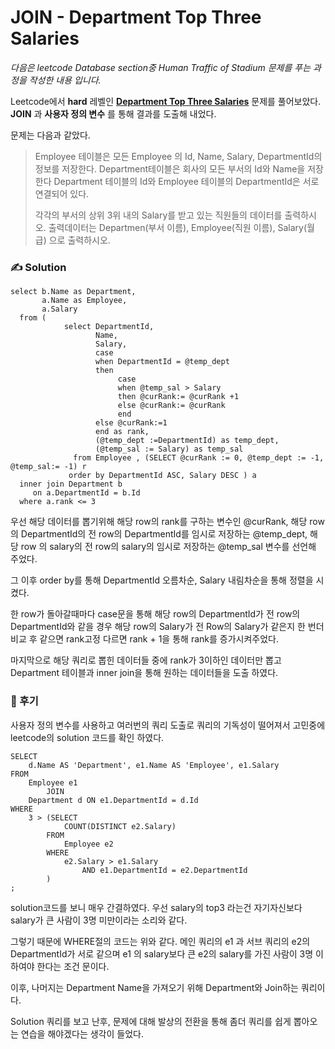 # JOIN - Department Top Three Salaries

*다음은 leetcode Database section중 Human Traffic of Stadium 문제를 푸는 과정을 작성한 내용 입니다.*

Leetcode에서 **hard** 레벨인 **[Department Top Three Salaries](https://leetcode.com/problems/department-top-three-salaries/)** 문제를 풀어보았다. **JOIN** 과 **사용자 정의 변수** 를 통해 결과를 도출해 내었다.

문제는 다음과 같았다.

> Employee 테이블은 모든 Employee 의 Id, Name, Salary, DepartmentId의 정보를 저장한다. Department테이블은 회사의 모든 부서의 Id와 Name을 저장한다 Department 테이블의 Id와 Employee 테이블의 DepartmentId은 서로 연결되어 있다.
>
> 각각의 부서의 상위 3위 내의 Salary를 받고 있는 직원들의 데이터를 출력하시오. 출력데이터는 Departmen(부서 이름), Employee(직원 이름), Salary(월급) 으로 출력하시오.

### ✍️ Solution

```mysql
select b.Name as Department,
       a.Name as Employee,
       a.Salary
  from (
            select DepartmentId, 
                   Name, 
                   Salary,
                   case 
                   when DepartmentId = @temp_dept
                   then 
                        case 
                        when @temp_sal > Salary
                        then @curRank:= @curRank +1
                        else @curRank:= @curRank
                        end
                   else @curRank:=1
                   end as rank,
                   (@temp_dept :=DepartmentId) as temp_dept,
                   (@temp_sal := Salary) as temp_sal
              from Employee , (SELECT @curRank := 0, @temp_dept := -1, @temp_sal:= -1) r
             order by DepartmentId ASC, Salary DESC ) a
  inner join Department b
     on a.DepartmentId = b.Id
  where a.rank <= 3
```

우선 해당 데이터를 뽑기위해 해당 row의 rank를 구하는 변수인 @curRank, 해당 row 의 DepartmentId의 전 row의  DepartmentId를 임시로 저장하는 @temp_dept, 해당 row 의 salary의 전 row의  salary의 임시로 저장하는 @temp_sal 변수를 선언해 주었다.

그 이후 order by를 통해  DepartmentId 오름차순, Salary 내림차순을 통해 정렬을 시켰다. 

한 row가 돌아갈때마다 case문을 통해 해당 row의 DepartmentId가 전 row의 DepartmentId와 같을 경우 해당 row의 Salary가 전 Row의 Salary가 같은지 한 번더 비교 후 같으면 rank고정 다르면 rank + 1을 통해 rank를 증가시켜주었다.

마지막으로 해당 쿼리로 뽑힌 데이터들 중에 rank가 3이하인 데이터만 뽑고 Department 테이블과 inner join을 통해 원하는 데이터들을 도출 하였다.

### 🧐 후기

사용자 정의 변수를 사용하고 여러번의 쿼리 도출로 쿼리의 기독성이 떨어져서 고민중에 leetcode의 solution 코드를 확인 하였다.

```mysq
SELECT
    d.Name AS 'Department', e1.Name AS 'Employee', e1.Salary
FROM
    Employee e1
        JOIN
    Department d ON e1.DepartmentId = d.Id
WHERE
    3 > (SELECT
            COUNT(DISTINCT e2.Salary)
        FROM
            Employee e2
        WHERE
            e2.Salary > e1.Salary
                AND e1.DepartmentId = e2.DepartmentId
        )
;
```

solution코드를 보니 매우 간결하였다. 우선 salary의 top3 라는건 자기자신보다 salary가 큰 사람이 3명 미만이라는 소리와 같다. 

그렇기 때문에 WHERE절의 코드는 위와 같다. 메인 쿼리의 e1 과 서브 쿼리의 e2의 DepartmentId가 서로 같으며 e1 의 salary보다 큰 e2의 salary를 가진 사람이 3명 이하여야 한다는 조건 문이다.

이후, 나머지는 Department Name을 가져오기 위해 Department와 Join하는 쿼리이다.

Solution 쿼리를 보고 난후, 문제에 대해 발상의 전환을 통해 좀더 쿼리를 쉽게 뽑아오는 연습을 해야겠다는 생각이 들었다.